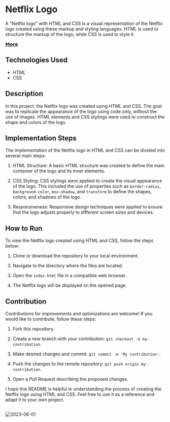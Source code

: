 # Netflix Logo

A "Netflix logo" with HTML and CSS is a visual representation of the Netflix logo created using these markup and styling languages. HTML is used to structure the markup of the logo, while CSS is used to style it.

[𝗠𝗼𝗿𝗲](https://byalyck.github.io/Netflix-Logo/)

## Technologies Used

- HTML
- CSS

## Description

In this project, the Netflix logo was created using HTML and CSS. The goal was to replicate the appearance of the logo using code only, without the use of images. HTML elements and CSS stylings were used to construct the shape and colors of the logo.

## Implementation Steps

The implementation of the Netflix logo in HTML and CSS can be divided into several main steps:

1. HTML Structure: A basic HTML structure was created to define the main container of the logo and its inner elements.

2. CSS Styling: CSS stylings were applied to create the visual appearance of the logo. This included the use of properties such as `border-radius`, `background-color`, `box-shadow`, and `transform` to define the shapes, colors, and shadows of the logo.

3. Responsiveness: Responsive design techniques were applied to ensure that the logo adjusts properly to different screen sizes and devices.

## How to Run

To view the Netflix logo created using HTML and CSS, follow the steps below:

1. Clone or download the repository to your local environment.

2. Navigate to the directory where the files are located.

3. Open the `index.html` file in a compatible web browser.

4. The Netflix logo will be displayed on the opened page.

## Contribution

Contributions for improvements and optimizations are welcome! If you would like to contribute, follow these steps:

1. Fork this repository.

2. Create a new branch with your contribution: `git checkout -b my-contribution`.

3. Make desired changes and commit: `git commit -m 'My contribution'`.

4. Push the changes to the remote repository: `git push origin my-contribution`.

5. Open a Pull Request describing the proposed changes.

I hope this README is helpful in understanding the process of creating the Netflix logo using HTML and CSS. Feel free to use it as a reference and adapt it to your own project.
##
![2023-06-01](https://github.com/ByAlyck/Netflix-Logo/assets/113322342/e26181a9-feae-459c-a27a-f2d530aea1a2)

